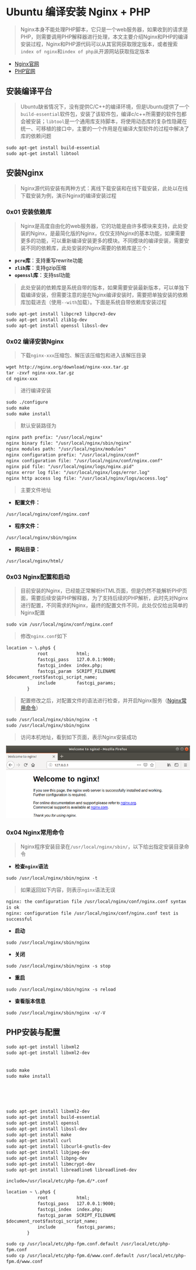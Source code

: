# Ubuntu 编译安装 Nginx + PHP

> Nginx本身不能处理PHP脚本，它只是一个web服务器，如果收到的请求是PHP，则需要调用PHP解释器进行处理，本文主要介绍Nginx和PHP的编译安装过程，Nginx和PHP源代码可以从其官网获取限定版本，或者搜索`index of nginx`和`index of php`从开源网站获取指定版本

- [Nginx官网](http://nginx.org/en/download.html)
- [PHP官网](https://www.php.net/downloads.php)

## 安装编译平台

> Ubuntu缺省情况下，没有提供C/C++的编译环境，但是Ubuntu提供了一个`build-essential`软件包，安装了该软件包，编译c/c++所需要的软件包都会被安装；`libtool`是一个通用库支持脚本，将使用动态库的复杂性隐藏在统一、可移植的接口中，主要的一个作用是在编译大型软件的过程中解决了库的依赖问题

```
sudo apt-get install build-essential
sudo apt-get install libtool
```

## 安装Nginx

> Nginx源代码安装有两种方式：离线下载安装和在线下载安装，此处以在线下载安装为例，演示Nginx的编译安装过程

### 0x01 安装依赖库

> Nginx是高度自由化的web服务器，它的功能是由许多模块来支持，此处安装的Nginx，是最简化版的Nginx，仅仅支持Nginx的基本功能，如果需要更多的功能，可以重新编译安装更多的模块。不同模块的编译安装，需要安装不同的依赖库，此处安装的Nginx需要的依赖库是三个：

- **`pcre`库**：支持重写rewrite功能
- **`zlib`库**：支持gzip压缩
- **`openssl`库**：支持ssl功能

> 此处安装的依赖库是系统自带的版本，如果需要安装最新版本，可以单独下载编译安装，但需要注意的是在Nginx编译安装时，需要把单独安装的依赖库加载进去（使用`--with`加载）。下面是系统自带依赖库安装过程

```
sudo apt-get install libpcre3 libpcre3-dev  
sudo apt-get install zlib1g-dev
sudo apt-get install openssl libssl-dev 
```

### 0x02 编译安装Nginx

> 下载`nginx-xxx`压缩包、解压该压缩包和进入该解压目录

```
wget http://nginx.org/download/nginx-xxx.tar.gz
tar -zxvf nginx-xxx.tar.gz
cd nginx-xxx
```

> 进行编译安装

```
sudo ./configure
sudo make
sudo make install
```

> 默认安装路径为

```
nginx path prefix: "/usr/local/nginx"
nginx binary file: "/usr/local/nginx/sbin/nginx"
nginx modules path: "/usr/local/nginx/modules"
nginx configuration prefix: "/usr/local/nginx/conf"
nginx configuration file: "/usr/local/nginx/conf/nginx.conf"
nginx pid file: "/usr/local/nginx/logs/nginx.pid"
nginx error log file: "/usr/local/nginx/logs/error.log"
nginx http access log file: "/usr/local/nginx/logs/access.log"
```

> 主要文件地址

- **配置文件：**

```
/usr/local/nginx/conf/nginx.conf
```

- **程序文件：**

```
/usr/local/nginx/sbin/nginx
```

- **网站目录：**

```
/usr/local/nginx/html/
```


### 0x03 Nginx配置和启动

> 目前安装的Nginx，已经能正常解析HTML页面，但是仍然不能解析PHP页面，需要后续安装PHP解释器，为了支持后续的PHP解析，此时先对Nginx进行配置，不同需求的Nginx，最终的配置文件不同，此处仅仅给出简单的Nginx配置

```
sudo vim /usr/local/nginx/conf/nginx.conf
```

> 修改`nginx.conf`如下

```
location ~ \.php$ {
            root           html;
            fastcgi_pass   127.0.0.1:9000;
            fastcgi_index  index.php;
            fastcgi_param  SCRIPT_FILENAME  $document_root$fastcgi_script_name;
            include        fastcgi_params;
        }
```

> 配置修改之后，对配置文件的语法进行检查，并开启Nginx服务（[Nginx常用命令](#0x04-Nginx常用命令)）

```
sudo /usr/local/nginx/sbin/nginx -t
sudo /usr/local/nginx/sbin/nginx
```

> 访问本机地址，看到如下页面，表示Nginx安装成功

![nginx_php_0001](https://github.com/GHlyanin/Environmental-construction/blob/master/Ubuntu_nginx_php/image/nginx_php_0001.PNG)

### 0x04 Nginx常用命令

> Nginx程序安装目录在`/usr/local/nginx/sbin/`，以下给出指定安装目录命令

- **检查`nginx`语法**

```
sudo /usr/local/nginx/sbin/nginx -t
```

> 如果返回如下内容，则表示`nginx`语法无误

```
nginx: the configuration file /usr/local/nginx/conf/nginx.conf syntax is ok
nginx: configuration file /usr/local/nginx/conf/nginx.conf test is successful
```

- **启动**

```
sudo /usr/local/nginx/sbin/nginx
```

- **关闭**

```
sudo /usr/local/nginx/sbin/nginx -s stop
```

- **重启**

```
sudo /usr/local/nginx/sbin/nginx -s reload
```

- **查看版本信息**

```
sudo /usr/local/nginx/sbin/nginx -v/-V
```




## PHP安装与配置





```
sudo apt-get install libxml2
sudo apt-get install libxml2-dev


sudo make
sudo make install





sudo apt-get install libxml2-dev
sudo apt-get install build-essential
sudo apt-get install openssl 
sudo apt-get install libssl-dev 
sudo apt-get install make
sudo apt-get install curl
sudo apt-get install libcurl4-gnutls-dev
sudo apt-get install libjpeg-dev
sudo apt-get install libpng-dev
sudo apt-get install libmcrypt-dev
sudo apt-get install libreadline6 libreadline6-dev
```





```
include=/usr/local/etc/php-fpm.d/*.conf
```



```
location ~ \.php$ {
            root           html;
            fastcgi_pass   127.0.0.1:9000;
            fastcgi_index  index.php;
            fastcgi_param  SCRIPT_FILENAME  $document_root$fastcgi_script_name;
            include        fastcgi_params;
        }
```

```
sudo cp /usr/local/etc/php-fpm.conf.default /usr/local/etc/php-fpm.conf
sudo cp /usr/local/etc/php-fpm.d/www.conf.default /usr/local/etc/php-fpm.d/www.conf




```

